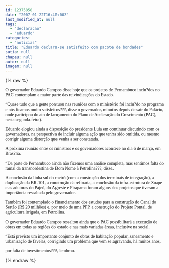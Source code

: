 ```yaml
---
id: 12375858
date: "2007-01-22T16:40:00Z"
last_modified_at: null
tags:
  - "declaracao"
  - "eduardo"
categories:
  - "noticias"
title: "Eduardo declara-se satisfeito com pacote de bondades"
sutia: null
chapeu: null
autor: null
imagem: null
---
```

{% raw %}
<p><P><FONT face=Verdana>O governador Eduardo Campos disse hoje que os projetos de Pernambuco inclu?dos no PAC contemplam a maior parte das reivindicações do Estado. </FONT></P></p>
<p><P><FONT face=Verdana>“Quase tudo que a gente pontuou nas reuniões com o ministério foi inclu?do no programa e nós ficamos muito satisfeitos???, disse o governador, minutos depois de sair do Palácio, onde participou do ato de lançamento do Plano de Aceleração do Crescimento (PAC), nesta segunda-feira). </FONT></P></p>
<p><P><FONT face=Verdana>Eduardo elogiou ainda a disposição do presidente Lula em continuar discutindo com os governadores, na perspectiva de incluir alguma ação que tenha sido omitida, ou mesmo corrigir alguma distorção que venha a ser constatada. </FONT></P></p>
<p><P><FONT face=Verdana>A próxima reunião entre os ministros e os governadores acontece no dia 6 de março, em Bras?lia. </FONT></P></p>
<p><P><FONT face=Verdana>“Da parte de Pernambuco ainda não fizemos uma análise completa, mas sentimos falta do ramal da transnordestina de Bom Nome à Petrolina???, disse. </FONT></P></p>
<p><P><FONT face=Verdana>A conclusão da linha sul do metrô (com a construção dos terminais de integração), a duplicação da BR-101, a construção da refinaria, a conclusão da infra-estrutura de Suape e as adutoras do Pajeú, do Agreste e Pirapama foram alguns dos projetos que tiveram a importância ressaltada pelo governador. </FONT></P></p>
<p><P><FONT face=Verdana>Também foi contemplado o financiamento dos estudos para a construção do Canal do Sertão (R$ 20 milhões) e, por meio de uma PPP, a construção do Projeto Pontal, de agricultura irrigada, em Petrolina.</FONT></P></p>
<p><P><FONT face=Verdana>O governador Eduardo Campos ressaltou ainda que o PAC possibilitará a execução de obras em todas as regiões do estado e nas mais variadas áreas, inclusive na social. </FONT></P></p>
<p><P><FONT face=Verdana>“Está previsto um importante conjunto de obras de habitação popular, saneamento e urbanização de favelas, corrigindo um problema que vem se agravando, há muitos anos,</p>
<p> por falta de investimentos???, lembrou.</P></FONT> </p>
{% endraw %}